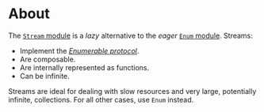 # About

The [`Stream` module][stream] is a _lazy_ alternative to the _eager_ [`Enum` module][enum]. Streams:

- Implement the [_Enumerable protocol_][enumerable].
- Are composable.
- Are internally represented as functions.
- Can be infinite.

Streams are ideal for dealing with slow resources and very large, potentially infinite, collections. For all other cases, use `Enum` instead.

[stream]: https://hexdocs.pm/elixir/Stream.html
[enum]: https://hexdocs.pm/elixir/Enum.html
[enumerable]: https://hexdocs.pm/elixir/Enumerable.html
